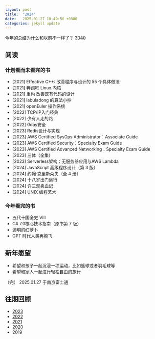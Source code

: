 ```yaml
---
layout: post
title:  "2024"
date:   2025-01-27 10:49:50 +0800
categories: jekyll update
---
```


今年的总结为什么和以前不一样了？ [3040](/life-essays/jekyll/update/2025/01/27/3040.html)

## 阅读
### 计划看而未看完的书
* [2021] Effective C++: 改善程序与设计的 55 个具体做法
* [2021] 奔跑吧 Linux 内核
* [2021] 重构 改善既有代码的设计
* [2021] labuladong 的算法小抄
* [2021] openEuler 操作系统
* [2022] TCP/IP入门经典
* [2022] 少有人走的路
* [2022] 0day安全
* [2023] Redis设计与实现
* [2023] AWS Certified SysOps Administrator：Associate Guide
* [2023] AWS Certified Security：Specialty Exam Guide
* [2023] AWS Certified Advanced Networking：Specialty Exam Guide
* [2023] 三体（全集）
* [2023] Serverless架构：无服务器应用与AWS Lambda
* [2024] JavaScript 高级程序设计（第 3 版）
* [2024] 约翰·克里斯朵夫（全 4 册）
* [2024] 十八岁出门远行
* [2024] 许三观卖血记
* [2024] UNIX 编程艺术

### 今年看完的书
* 五代十国全史 Ⅷ
* C# 7.0核心技术指南（原书第 7 版）
* 透明的红萝卜
* GPT 时代人类再腾飞

## 新年愿望
* 希望和孩子一起沉浸一项运动，比如篮球或者羽毛球等
* 希望和家人一起进行轻松自由的旅行


（完）
2025.01.27 于南京富士通

## 往期回顾
* [2023](/life-essays/jekyll/update/2024/02/28/2023.html)
* [2022](/life-essays/jekyll/update/2022/12/29/2022.html)
* [2021](/life-essays/jekyll/update/2022/01/01/2021.html)
* [2020](/life-essays/jekyll/update/2021/01/05/2020.html)
* 2019
